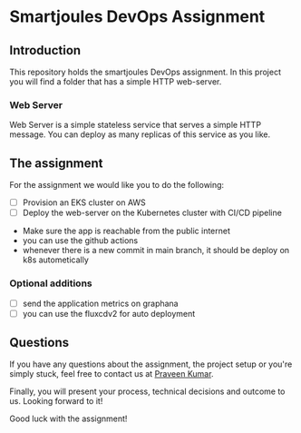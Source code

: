 # Smartjoules DevOps Assignment

## Introduction
This repository holds the smartjoules DevOps assignment. In this project you will find a folder that has a simple HTTP web-server.

### Web Server
Web Server is a simple stateless service that serves a simple HTTP message. You can deploy as many replicas of this service as you like.

## The assignment
For the assignment we would like you to do the following:

- [ ]  Provision an EKS cluster on AWS
- [ ]  Deploy the web-server on the Kubernetes cluster with CI/CD pipeline
  - Make sure the app is reachable from the public internet
  - you can use the github actions 
  - whenever there is a new commit in main branch, it should be deploy on k8s autometically

### Optional additions
- [ ]  send the application metrics on graphana
- [ ] you can use the fluxcdv2 for auto deployment

## Questions
If you have any questions about the assignment, the project setup or you're simply stuck, feel free to contact us at <a href='mailto:praveenkumar@smartjoules.in'>Praveen Kumar</a>.

Finally, you will present your process, technical decisions and outcome to us. Looking forward to it!

Good luck with the assignment!
